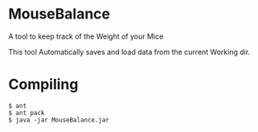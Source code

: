 # MouseBalance

A tool to keep track of the Weight of your Mice

This tool Automatically saves and load data from the current Working dir.

# Compiling

    $ ant
    $ ant pack
    $ java -jar MouseBalance.jar

